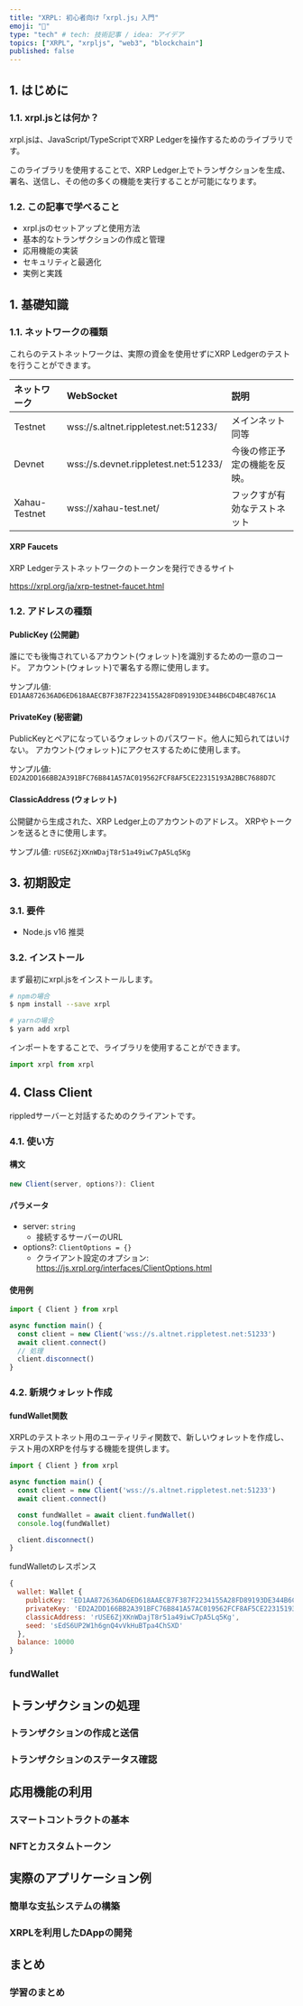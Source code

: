 ```yaml
---
title: "XRPL: 初心者向け「xrpl.js」入門"
emoji: "🙆"
type: "tech" # tech: 技術記事 / idea: アイデア
topics: ["XRPL", "xrpljs", "web3", "blockchain"]
published: false
---
```


## 1. はじめに

### 1.1. xrpl.jsとは何か？

xrpl.jsは、JavaScript/TypeScriptでXRP Ledgerを操作するためのライブラリです。

このライブラリを使用することで、XRP Ledger上でトランザクションを生成、署名、送信し、その他の多くの機能を実行することが可能になります。

### 1.2. この記事で学べること

- xrpl.jsのセットアップと使用方法
- 基本的なトランザクションの作成と管理
- 応用機能の実装
- セキュリティと最適化
- 実例と実践

## 1. 基礎知識

### 1.1. ネットワークの種類

これらのテストネットワークは、実際の資金を使用せずにXRP Ledgerのテストを行うことができます。

|ネットワーク|WebSocket|説明|
|:---|:---|:--|
|Testnet|wss://s.altnet.rippletest.net:51233/|メインネット同等|
|Devnet|wss://s.devnet.rippletest.net:51233/|今後の修正予定の機能を反映。|
|Xahau-Testnet|wss://xahau-test.net/|フックすが有効なテストネット|

#### XRP Faucets

XRP Ledgerテストネットワークのトークンを発行できるサイト

https://xrpl.org/ja/xrp-testnet-faucet.html

### 1.2. アドレスの種類

#### PublicKey (公開鍵)

誰にでも後悔されているアカウント(ウォレット)を識別するための一意のコード。
アカウント(ウォレット)で署名する際に使用します。

サンプル値: `ED1AA872636AD6ED618AAECB7F387F2234155A28FD89193DE344B6CD4BC4B76C1A`

#### PrivateKey (秘密鍵)

PublicKeyとペアになっているウォレットのパスワード。他人に知られてはいけない。
アカウント(ウォレット)にアクセスするために使用します。

サンプル値: `ED2A2DD166BB2A391BFC76B841A57AC019562FCF8AF5CE22315193A2BBC7688D7C`

#### ClassicAddress (ウォレット)

公開鍵から生成された、XRP Ledger上のアカウントのアドレス。
XRPやトークンを送るときに使用します。

サンプル値: `rUSE6ZjXKnWDajT8r51a49iwC7pA5Lq5Kg`

## 3. 初期設定

### 3.1. 要件

- Node.js v16 推奨

### 3.2. インストール

まず最初にxrpl.jsをインストールします。

```bash
# npmの場合
$ npm install --save xrpl

# yarnの場合
$ yarn add xrpl
```

インポートをすることで、ライブラリを使用することができます。

```typescript
import xrpl from xrpl
```

## 4. Class Client

rippledサーバーと対話するためのクライアントです。

### 4.1. 使い方

#### 構文

```typescript
new Client(server, options?): Client
```

#### パラメータ

- server: `string`
  - 接続するサーバーのURL
- options?: `ClientOptions = {}`
  - クライアント設定のオプション: https://js.xrpl.org/interfaces/ClientOptions.html

#### 使用例

```typescript
import { Client } from xrpl

async function main() {
  const client = new Client('wss://s.altnet.rippletest.net:51233')
  await client.connect()
  // 処理
  client.disconnect()
}
```

### 4.2. 新規ウォレット作成

#### fundWallet関数

XRPLのテストネット用のユーティリティ関数で、新しいウォレットを作成し、テスト用のXRPを付与する機能を提供します。

```typescript
import { Client } from xrpl

async function main() {
  const client = new Client('wss://s.altnet.rippletest.net:51233')
  await client.connect()

  const fundWallet = await client.fundWallet()
  console.log(fundWallet)

  client.disconnect()
}
```

fundWalletのレスポンス


```javascript
{
  wallet: Wallet {
    publicKey: 'ED1AA872636AD6ED618AAECB7F387F2234155A28FD89193DE344B6CD4BC4B76C1A',
    privateKey: 'ED2A2DD166BB2A391BFC76B841A57AC019562FCF8AF5CE22315193A2BBC7688D7C',
    classicAddress: 'rUSE6ZjXKnWDajT8r51a49iwC7pA5Lq5Kg',
    seed: 'sEdS6UP2W1h6gnQ4vVkHuBTpa4ChSXD'
  },
  balance: 10000
}
```


### fundWallet

## トランザクションの処理

### トランザクションの作成と送信

### トランザクションのステータス確認

## 応用機能の利用

### スマートコントラクトの基本

### NFTとカスタムトークン

## 実際のアプリケーション例

### 簡単な支払システムの構築

### XRPLを利用したDAppの開発

## まとめ

### 学習のまとめ
